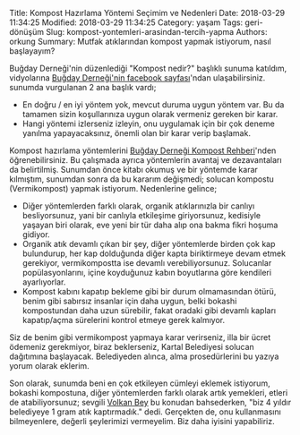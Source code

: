 Title: Kompost Hazırlama Yöntemi Seçimim ve Nedenleri
Date: 2018-03-29 11:34:25
Modified: 2018-03-29 11:34:25
Category: yaşam
Tags: geri-dönüşüm
Slug: kompost-yontemleri-arasindan-tercih-yapma
Authors: orkung
Summary: Mutfak atıklarından kompost yapmak istiyorum, nasıl başlayayım?

Buğday Derneği'nin düzenlediği "Kompost nedir?" başlıklı sunuma katıldım,
vidyolarına [Buğday Derneği'nin facebook
sayfası](https://www.facebook.com/pg/buğdayderneği/videos)'ndan
ulaşabilirsiniz.
sunumda vurgulanan 2 ana başlık vardı; 

* En doğru / en iyi yöntem yok, mevcut duruma uygun yöntem var. Bu da tamamen
  sizin koşullarınıza uygun olarak vermeniz gereken bir karar.
* Hangi yöntemi izlerseniz izleyin, onu uygulamak için bir çok deneme yanılma
  yapayacaksınız, önemli olan bir karar verip başlamak.

Kompost hazırlama yöntemlerini [Buğday Derneği Kompost
Rehberi]({static}/pdfs/KompostRehber_SON.pdf)'nden öğrenebilirsiniz. Bu
çalışmada ayrıca yöntemlerin avantaj ve dezavantaları da belirtilmiş. Sunumdan
önce kitabı okumuş ve bir yöntemde karar kılmıştım, sunumdan sonra da bu
kararım değişmedi; solucan kompostu (Vermikompost) yapmak istiyorum.
Nedenlerine gelince;

* Diğer yöntemlerden farklı olarak, organik atıklarınızla bir canlıyı
  besliyorsunuz, yani bir canlıyla etkileşime giriyorsunuz, kedisiyle yaşayan
  biri olarak, eve yeni bir tür daha alıp ona bakma fikri hoşuma gidiyor.
* Organik atık devamlı çıkan bir şey, diğer yöntemlerde birden çok kap
  bulundurup, her kap dolduğunda diğer kapta biriktirmeye devam etmek gerekiyor,
  vermikompostta ise devamlı verebiliyorsunuz. Solucanlar popülasyonlarını, içine
  koyduğunuz kabın boyutlarına göre kendileri ayarlıyorlar.
* Kompost kabını kapatıp bekleme gibi bir durum olmamasından ötürü, benim gibi
  sabırsız insanlar için daha uygun, belki bokashi kompostundan daha uzun
  sürebilir, fakat oradaki gibi devamlı kapları kapatıp/açma sürelerini kontrol
  etmeye gerek kalmıyor.

Siz de benim gibi vermikompost yapmaya karar verirseniz, illa bir ücret
ödemeniz gerekmiyor, biraz beklerseniz, Kartal Belediyesi solucan dağıtımına
başlayacak. Belediyeden alınca, alma prosedürlerini bu yazıya yorum olarak
eklerim.

Son olarak, sunumda beni en çok etkileyen cümleyi eklemek istiyorum, bokashi
kompostuna, diğer yöntemlerden farklı olarak artık yemekleri, etleri de
atabiliyorsunuz; sevgili [Volkan
Bey](https://www.facebook.com/volkan.dündar.10) bu konudan bahsederken, "biz 4
yıldır belediyeye 1 gram atık kaptırmadık." dedi. Gerçekten de, onu
kullanmasını bilmeyenlere, değerli şeylerimizi vermeyelim. Biz daha iyisini
yapabiliriz.

